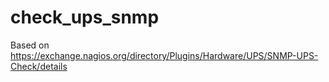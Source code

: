 # check_ups_snmp

Based on https://exchange.nagios.org/directory/Plugins/Hardware/UPS/SNMP-UPS-Check/details
